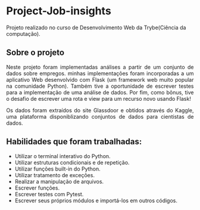 # Project-Job-insights

Projeto realizado no curso de Desenvolvimento Web da Trybe(Ciência da computação).

## Sobre o projeto

<div align="justify">

Neste projeto foram implementadas análises a partir de um conjunto de dados sobre empregos. minhas implementações foram incorporadas a um aplicativo Web desenvolvido com Flask (um framework web muito popular na comunidade Python). Também tive a oportunidade de escrever testes para a implementação de uma análise de dados. Por fim, como bônus, tive o desafio de escrever uma rota e view para um recurso novo usando Flask!

Os dados foram extraídos do site Glassdoor e obtidos através do Kaggle, uma plataforma disponiblizando conjuntos de dados para cientistas de dados.

## Habilidades que foram trabalhadas:

* Utilizar o terminal interativo do Python.
* Utilizar estruturas condicionais e de repetição.
* Utilizar funções built-in do Python.
* Utilizar tratamento de exceções.
* Realizar a manipulação de arquivos.
* Escrever funções.
* Escrever testes com Pytest.
* Escrever seus próprios módulos e importá-los em outros códigos.
</div>
